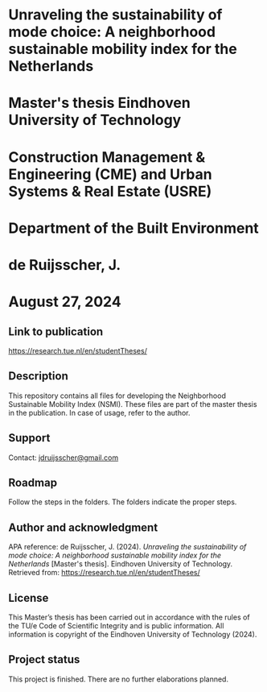# Unraveling the sustainability of mode choice: A neighborhood sustainable mobility index for the Netherlands
# Master's thesis Eindhoven University of Technology
# Construction Management & Engineering (CME) and Urban Systems & Real Estate (USRE)
# Department of the Built Environment
# de Ruijsscher, J.
# August 27, 2024

## Link to publication 
https://research.tue.nl/en/studentTheses/

## Description
This repository contains all files for developing the Neighborhood Sustainable Mobility Index (NSMI).
These files are part of the master thesis in the publication. In case of usage, refer to the author. 

## Support
Contact: jdruijsscher@gmail.com

## Roadmap
Follow the steps in the folders. The folders indicate the proper steps. 

## Author and acknowledgment
APA reference: de Ruijsscher, J. (2024). _Unraveling the sustainability of mode choice: A neighborhood sustainable mobility index for the Netherlands_ [Master's thesis]. Eindhoven University of Technology. Retrieved from: https://research.tue.nl/en/studentTheses/

## License
This Master’s thesis has been carried out in accordance with the rules of the TU/e Code of Scientific Integrity and is public information. 
All information is copyright of the Eindhoven University of Technology (2024). 

## Project status
This project is finished. There are no further elaborations planned.
